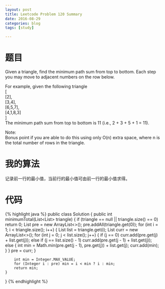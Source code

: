 ```yaml
---
layout: post
title: Leetcode Problem 120 Summary
date: 2016-08-29
categories: blog
tags: [study]

---
```


# 题目

Given a triangle, find the minimum path sum from top to bottom. Each step you may move to adjacent numbers on the row below.

For example, given the following triangle  
[  
     [2],  
    [3,4],  
   [6,5,7],  
  [4,1,8,3]  
]  
The minimum path sum from top to bottom is 11 (i.e., 2 + 3 + 5 + 1 = 11).

Note:  
Bonus point if you are able to do this using only O(n) extra space, where n is the total number of rows in the triangle.

# 我的算法

记录前一行的最小值，当前行的最小值可由前一行的最小值求得。

# 代码

{% highlight java %}
public class Solution {
    public int minimumTotal(List<List<Integer>> triangle) {
        if (triangle == null || triangle.size() == 0) return 0;
        List<Integer> pre = new ArrayList<>();
        pre.addAll(triangle.get(0));
        for (int i = 1; i < triangle.size(); i++) {
            List<Integer> list = triangle.get(i);
            List<Integer> curr = new ArrayList<>();
            for (int j = 0; j < list.size(); j++) {
                if (j == 0) curr.add(pre.get(j) + list.get(j));
                else if (j == list.size() - 1) curr.add(pre.get(j - 1) + list.get(j));
                else {
                    int min = Math.min(pre.get(j - 1), pre.get(j)) + list.get(j);
                    curr.add(min);
                }
            }
            pre = curr;
        }
        
        int min = Integer.MAX_VALUE;
        for (Integer i : pre) min = i < min ? i : min;
        return min;
    }
}
{% endhighlight %}